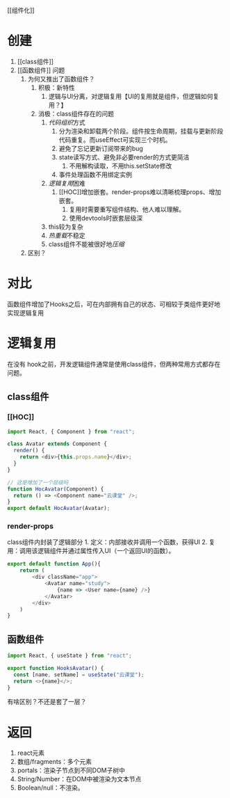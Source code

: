 [[组件化]] 
# 创建
1. [[class组件]] 
2. [[函数组件]] 
问题
	1. 为何又推出了函数组件？
		1. 积极：新特性
			1. 逻辑与UI分离，对逻辑复用【UI的复用就是组件，但逻辑如何复用？】
		3. 消极：class组件存在的问题
			1. *代码组织*方式
				1. 分为渲染和卸载两个阶段。组件按生命周期，挂载与更新阶段代码重复。而useEffect可实现三个时机。
				2. 避免了忘记更新订阅带来的bug
				3. state读写方式、避免非必要render的方式更简洁
					1. 不用解构读取，不用this.setState修改
				4. 事件处理函数不用绑定实例
			2. *逻辑复用*困难
				1. [[HOC]]增加嵌套。render-props难以清晰梳理props、增加嵌套。
					1. 复用时需要重写组件结构、他人难以理解。
					2. 使用devtools时嵌套层级深
			3. this较为复杂
			4. *热重载*不稳定
			5. class组件不能被很好地*压缩* 
	2. 区别？
# 对比
函数组件增加了Hooks之后，可在内部拥有自己的状态、可相较于类组件更好地实现逻辑复用
# 逻辑复用
在没有 hook之前，开发逻辑组件通常是使用class组件，但两种常用方式都存在问题。
## class组件
### [[HOC]] 
```js
import React, { Component } from "react";

class Avatar extends Component {
  render() {
    return <div>{this.props.name}</div>;
  }
}

// 这是增加了一个层级吗
function HocAvatar(Component) {
  return () => <Component name="云课堂" />;
}
export default HocAvatar(Avatar);
```
### render-props
class组件内封装了逻辑部分
	1. 定义：内部接收并调用一个函数，获得UI
	2. 复用：调用该逻辑组件并通过属性传入UI（一个返回UI的函数）。

```js
export default function App(){
	return (
		<div className="app">
			<Avatar name="study">
				{name => <User name={name} />}
			</Avatar>
		</div>
	)
}
```

## 函数组件
```js
import React, { useState } from "react";

export function HooksAvatar() {
  const [name, setName] = useState("云课堂");
  return <>{name}</>;
}
```
有啥区别？不还是套了一层？
# 返回
1. react元素
2. 数组/fragments：多个元素
3. portals：渲染子节点到不同DOM子树中
4. String/Number：在DOM中被渲染为文本节点
5. Boolean/null：不渲染。